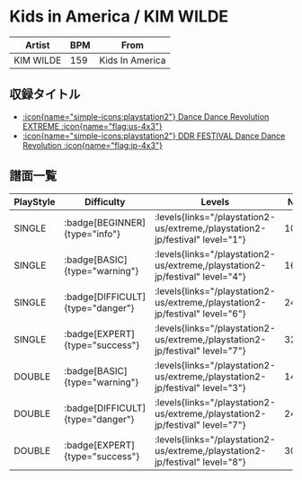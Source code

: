 # Kids in America / KIM WILDE

|Artist|BPM|From|
|------|---|----|
|KIM WILDE|159|Kids In America|

## 収録タイトル

- [:icon{name="simple-icons:playstation2"} Dance Dance Revolution EXTREME :icon{name="flag:us-4x3"}](/playstation2-us/extreme)
- [:icon{name="simple-icons:playstation2"} DDR FESTIVAL Dance Dance Revolution :icon{name="flag:jp-4x3"}](/playstation2-jp/festival)

## 譜面一覧

|PlayStyle|Difficulty|Levels|Notes|Movie|
|---------|----------|------|-----|-----|
|SINGLE| :badge[BEGINNER]{type="info"}| :levels{links="/playstation2-us/extreme,/playstation2-jp/festival" level="1"}|104/0||
|SINGLE| :badge[BASIC]{type="warning"}| :levels{links="/playstation2-us/extreme,/playstation2-jp/festival" level="4"}|168/13||
|SINGLE| :badge[DIFFICULT]{type="danger"}| :levels{links="/playstation2-us/extreme,/playstation2-jp/festival" level="6"}|246/33||
|SINGLE| :badge[EXPERT]{type="success"}| :levels{links="/playstation2-us/extreme,/playstation2-jp/festival" level="7"}|325/22||
|DOUBLE| :badge[BASIC]{type="warning"}| :levels{links="/playstation2-us/extreme,/playstation2-jp/festival" level="3"}|145/2||
|DOUBLE| :badge[DIFFICULT]{type="danger"}| :levels{links="/playstation2-us/extreme,/playstation2-jp/festival" level="7"}|249/17||
|DOUBLE| :badge[EXPERT]{type="success"}| :levels{links="/playstation2-us/extreme,/playstation2-jp/festival" level="8"}|300/11||
